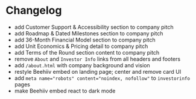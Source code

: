 # Changelog

- add Customer Support & Accessibility section to company pitch
- add Roadmap & Dated Milestones section to company pitch
- add 36-Month Financial Model section to company pitch
- add Unit Economics & Pricing detail to company pitch
- add Terms of the Round section content to company pitch
- remove `About` and `Investor Info` links from all headers and footers
- add `/about.html` with company background and vision
- restyle Beehiiv embed on landing page; center and remove card UI
- add `meta name="robots" content="noindex, nofollow"` to `investorinfo` pages
- make Beehiiv embed react to dark mode

